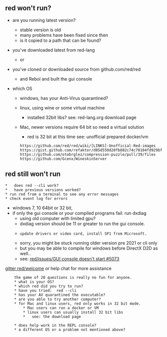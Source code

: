## red won't run?

 *  are you running latest version?
	* stable version is old
	* many problems have been fixed since then
	* is it copied to a path that can be found?


* you've downloaded latest from red-lang
	* or
* you've cloned or downloaded source from github.com/red/red 
	*  and Rebol and built the gui console



 *  which OS
	* windows, has your Anti-Virus quarantined?
	
	* linux,  using wine or some virtual machine
		*	installed 32bit libs?
		 	see: red-lang.org download page
		
	* Mac, newer versions require 64 bit so need a virtual solution
		* red is 32 bit at this time
		 	see: unofficial prepared docker/vm 
		```
		https://github.com/red/red/wiki/[LINKS]-Unofficial-Red-images
		https://gist.github.com/refaktor/d05d550d20fb882c74c70104fd929bfb
		https://github.com/otobrglez/compression-puzzle/pull/39/files
		https://github.com/Gcenx/WineskinServer
		```

## red still won't run
	*	does red --cli work?
	*	have previous versions worked?
	* run red from a terminal to see any error messages
	* check event log for errors

 * windows 7, 10 64bit or 32 bit,
 * if only the gui console or your compiled programs fail:  run dxdiag
	*	using old computer with limited gpu?
	*  dxdiag version should be 11 or greater to run the gui console.
	*     update drivers or video card, install SP1 from Microsoft.
	*	sorry, you might be stuck running older version pre 2021 or cli only
	*   but you may be able to compile for windows before DirectX D2D as well..
	* see: [red/issues/GUI console doesn't start #5073](https://github.com/red/red/issues/5073)


[gitter red/welcome](https://rebol.tech/gitter.im/red/red/welcome) or help chat for more assistance
```
	the game of 20 questions is really no fun for anyone.
	* what is your OS?
	* which red did you try to run?
	* have you tried:  red --cli
	* has your AV quarantined the executable?
	* are you able to try another computer?
	* for Mac and linux users, red only works in 32 bit mode.
		* Mac users can run a docker or VM
		* linux users can usually install 32 bit libs
		* 	see: the download page

	* does help work in the REPL console?
	* a different OS or a problem not mentioned above?
```
<img SEO="red wont run, red won't run, problem running red, error red.exe, why red disappear, red checklist">